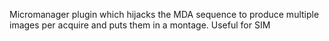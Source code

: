 Micromanager plugin which hijacks the MDA sequence to produce multiple images per acquire and puts them in a montage.
Useful for SIM
